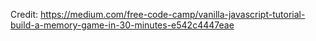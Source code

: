 Credit: https://medium.com/free-code-camp/vanilla-javascript-tutorial-build-a-memory-game-in-30-minutes-e542c4447eae